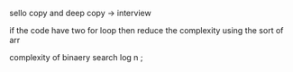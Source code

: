 sello copy and deep copy -> interview


if the code have two for loop then reduce the complexity using the sort of arr 



complexity of binaery search log n ;